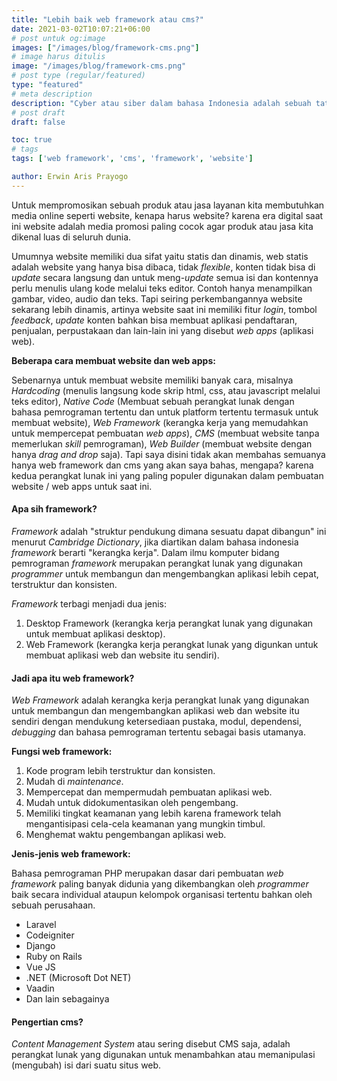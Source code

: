 ```yaml
---
title: "Lebih baik web framework atau cms?"
date: 2021-03-02T10:07:21+06:00
# post untuk og:image
images: ["/images/blog/framework-cms.png"]
# image harus ditulis 
image: "/images/blog/framework-cms.png"
# post type (regular/featured)
type: "featured"
# meta description
description: "Cyber atau siber dalam bahasa Indonesia adalah sebuah tatanan kehidupan dalam dunia maya yang segala sesuatunya menggunakan teknologi informasi."
# post draft
draft: false

toc: true
# tags
tags: ['web framework', 'cms', 'framework', 'website']

author: Erwin Aris Prayogo
---
```


Untuk mempromosikan sebuah produk atau jasa layanan kita membutuhkan media online seperti website, kenapa harus website? karena era digital saat ini website adalah media promosi paling cocok agar produk atau jasa kita dikenal luas di seluruh dunia.

Umumnya website memiliki dua sifat yaitu statis dan dinamis, web statis adalah website yang hanya bisa dibaca, tidak _flexible_, konten tidak bisa di _update_ secara langsung dan untuk meng-_update_ semua isi dan kontennya perlu menulis ulang kode melalui teks editor. Contoh hanya menampilkan gambar, video, audio dan teks. Tapi seiring perkembangannya website sekarang lebih dinamis, artinya website saat ini memiliki fitur _login_, tombol _feedback_, _update_ konten bahkan bisa membuat aplikasi pendaftaran, penjualan, perpustakaan dan lain-lain ini yang disebut _web apps_ (aplikasi web).

**Beberapa cara membuat website dan web apps:**

Sebenarnya untuk membuat website memiliki banyak cara, misalnya _Hardcoding_ (menulis langsung kode skrip html, css, atau javascript melalui teks editor), _Native Code_ (Membuat sebuah perangkat lunak dengan bahasa pemrograman tertentu dan untuk platform tertentu termasuk untuk membuat website), _Web Framework_ (kerangka kerja yang memudahkan untuk mempercepat pembuatan _web apps_), _CMS_ (membuat website tanpa memerlukan _skill_ pemrograman), _Web Builder_ (membuat website dengan hanya _drag and drop_ saja). Tapi saya disini tidak akan membahas semuanya hanya web framework dan cms yang akan saya bahas, mengapa? karena kedua perangkat lunak ini yang paling populer digunakan dalam pembuatan website / web apps untuk saat ini.


#### Apa sih framework?

_Framework_ adalah "struktur pendukung dimana sesuatu dapat dibangun" ini menurut _Cambridge Dictionary_, jika diartikan dalam bahasa indonesia _framework_ berarti "kerangka kerja". Dalam ilmu komputer bidang pemrograman _framework_ merupakan perangkat lunak yang digunakan _programmer_ untuk membangun dan mengembangkan aplikasi lebih cepat, terstruktur dan konsisten.

_Framework_ terbagi menjadi dua jenis:

1. Desktop Framework (kerangka kerja perangkat lunak yang digunakan untuk membuat aplikasi desktop).
2. Web Framework (kerangka kerja perangkat lunak yang digunkan untuk membuat aplikasi web dan website itu sendiri).

#### Jadi apa itu web framework?

_Web Framework_ adalah kerangka kerja perangkat lunak yang digunakan untuk membangun dan mengembangkan aplikasi web dan website itu sendiri dengan mendukung ketersediaan pustaka, modul, dependensi, _debugging_ dan bahasa pemrograman tertentu sebagai basis utamanya.

**Fungsi web framework:**

1. Kode program lebih terstruktur dan konsisten.
2. Mudah di _maintenance_.
3. Mempercepat dan mempermudah pembuatan aplikasi web.
4. Mudah untuk didokumentasikan oleh pengembang.
5. Memiliki tingkat keamanan yang lebih karena framework telah mengantisipasi cela-cela keamanan yang mungkin timbul.
6. Menghemat waktu pengembangan aplikasi web.

**Jenis-jenis web framework:**

Bahasa pemrograman PHP merupakan dasar dari pembuatan _web framework_ paling banyak didunia yang dikembangkan oleh _programmer_ baik secara individual ataupun kelompok organisasi tertentu bahkan oleh sebuah perusahaan.

- Laravel
- Codeigniter
- Django
- Ruby on Rails
- Vue JS
- .NET (Microsoft Dot NET)
- Vaadin
- Dan lain sebagainya

#### Pengertian cms?

_Content Management System_ atau sering disebut CMS saja, adalah  perangkat lunak yang digunakan untuk menambahkan atau memanipulasi (mengubah) isi dari suatu situs web.



